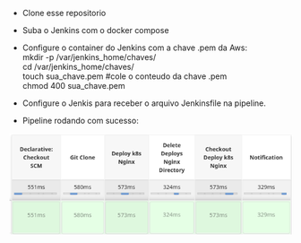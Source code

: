 * Clone esse repositorio

* Suba o Jenkins com o docker compose

* Configure o container do Jenkins com a chave .pem da Aws:
<br>mkdir -p /var/jenkins_home/chaves/
<br>cd /var/jenkins_home/chaves/
<br>touch sua_chave.pem #cole o conteudo da chave .pem
<br>chmod 400 sua_chave.pem

* Configure o Jenkis para receber o arquivo Jenkinsfile na pipeline.
* Pipeline rodando com sucesso:
<img src="jenkins_k8s_rancher_aws.png" alt="Pipeline2"/>
